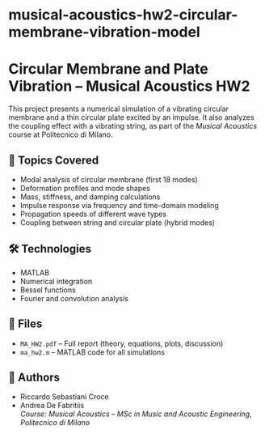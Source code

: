 # musical-acoustics-hw2-circular-membrane-vibration-model

# Circular Membrane and Plate Vibration – Musical Acoustics HW2

This project presents a numerical simulation of a vibrating circular membrane and a thin circular plate excited by an impulse. It also analyzes the coupling effect with a vibrating string, as part of the *Musical Acoustics* course at Politecnico di Milano.

## 📌 Topics Covered
- Modal analysis of circular membrane (first 18 modes)
- Deformation profiles and mode shapes
- Mass, stiffness, and damping calculations
- Impulse response via frequency and time-domain modeling
- Propagation speeds of different wave types
- Coupling between string and circular plate (hybrid modes)

## 🛠 Technologies
- MATLAB
- Numerical integration
- Bessel functions
- Fourier and convolution analysis

## 📁 Files
- `MA_HW2.pdf` – Full report (theory, equations, plots, discussion)
- `ma_hw2.m` – MATLAB code for all simulations

## 🤝 Authors
- Riccardo Sebastiani Croce  
- Andrea De Fabritiis  
*Course: Musical Acoustics – MSc in Music and Acoustic Engineering, Politecnico di Milano*
